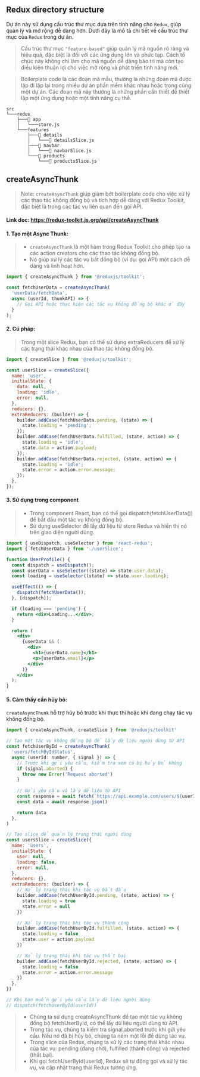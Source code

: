 ## Redux directory structure
Dự án này sử dụng cấu trúc thư mục dựa trên tính năng cho `Redux`, giúp quản lý và mở rộng dễ dàng hơn. Dưới đây là mô tả chi tiết về cấu trúc thư mục của `Redux` trong dự án.

> Cấu trúc thư mục `"feature-based"` giúp quản lý mã nguồn rõ ràng và hiệu quả, đặc biệt là đối với các ứng dụng lớn và phức tạp. Cách tổ chức này không chỉ làm cho mã nguồn dễ dàng bảo trì mà còn tạo điều kiện thuận lợi cho việc mở rộng và phát triển tính năng mới.

> Boilerplate code là các đoạn mã mẫu, thường là những đoạn mã được lặp đi lặp lại trong nhiều dự án phần mềm khác nhau hoặc trong cùng một dự án. Các đoạn mã này thường là những phần cần thiết để thiết lập một ứng dụng hoặc một tính năng cụ thể.



```plaintext
src
└───redux
    ├───📁 app
    │   └───store.js
    └───features
        ├───📁 details
        │   └───📄 detailsSlice.js
        ├───📁 navbar
        │   └───📄 navbarSlice.js
        └───📁 products
            └───📄 productsSlice.js

```

## createAsyncThunk

>Note: `createAsyncThunk` giúp giảm bớt boilerplate code cho việc xử lý các thao tác không đồng bộ và tích hợp dễ dàng với Redux Toolkit, đặc biệt là trong các tác vụ liên quan đến gọi API.

#### Link doc: https://redux-toolkit.js.org/api/createAsyncThunk<br>


#### 1. Tạo một Async Thunk:
> - `createAsyncThunk` là một hàm trong Redux Toolkit cho phép tạo ra các action creators cho các thao tác không đồng bộ.
> - Nó giúp xử lý các tác vụ bất đồng bộ (ví dụ: gọi API) một cách dễ dàng và linh hoạt hơn.

```jsx
import { createAsyncThunk } from '@reduxjs/toolkit';

const fetchUserData = createAsyncThunk(
  'userData/fetchData',
  async (userId, thunkAPI) => {
    // Gọi API hoặc thực hiện các tác vụ không đồng bộ khác ở đây
  }
);
```
#### 2. Cú pháp:
> Trong một slice Redux, bạn có thể sử dụng extraReducers để xử lý các trạng thái khác nhau của thao tác không đồng bộ.

```jsx
import { createSlice } from '@reduxjs/toolkit';

const userSlice = createSlice({
  name: 'user',
  initialState: {
    data: null,
    loading: 'idle',
    error: null,
  },
  reducers: {},
  extraReducers: (builder) => {
    builder.addCase(fetchUserData.pending, (state) => {
      state.loading = 'pending';
    });
    builder.addCase(fetchUserData.fulfilled, (state, action) => {
      state.loading = 'idle';
      state.data = action.payload;
    });
    builder.addCase(fetchUserData.rejected, (state, action) => {
      state.loading = 'idle';
      state.error = action.error.message;
    });
  },
});
```
#### 3. Sử dụng trong component
> - Trong component React, bạn có thể gọi dispatch(fetchUserData()) để bắt đầu một tác vụ không đồng bộ.
> - Sử dụng useSelector để lấy dữ liệu từ store Redux và hiển thị nó trên giao diện người dùng.

```jsx
import { useDispatch, useSelector } from 'react-redux';
import { fetchUserData } from './userSlice';

function UserProfile() {
  const dispatch = useDispatch();
  const userData = useSelector((state) => state.user.data);
  const loading = useSelector((state) => state.user.loading);

  useEffect(() => {
    dispatch(fetchUserData());
  }, [dispatch]);

  if (loading === 'pending') {
    return <div>Loading...</div>;
  }

  return (
    <div>
      {userData && (
        <div>
          <h1>{userData.name}</h1>
          <p>{userData.email}</p>
        </div>
      )}
    </div>
  );
}
```

#### 5. Cảm thấy cần hủy bỏ:
`createAsyncThunk` hỗ trợ hủy bỏ trước khi thực thi hoặc khi đang chạy tác vụ không đồng bộ.

```jsx
import { createAsyncThunk, createSlice } from '@reduxjs/toolkit'

// Tạo một tác vụ không đồng bộ để lấy dữ liệu người dùng từ API
const fetchUserById = createAsyncThunk(
  'users/fetchByIdStatus',
  async (userId: number, { signal }) => {
    // Trước khi gửi yêu cầu, kiểm tra xem có bị hủy bỏ không
    if (signal.aborted) {
      throw new Error('Request aborted')
    }
    
    // Gửi yêu cầu và lấy dữ liệu từ API
    const response = await fetch(`https://api.example.com/users/${userId}`, { signal })
    const data = await response.json()

    return data
  },
)

// Tạo slice để quản lý trạng thái người dùng
const usersSlice = createSlice({
  name: 'users',
  initialState: {
    user: null,
    loading: false,
    error: null,
  },
  reducers: {},
  extraReducers: (builder) => {
    // Xử lý trạng thái khi tác vụ bắt đầu
    builder.addCase(fetchUserById.pending, (state, action) => {
      state.loading = true
      state.error = null
    })

    // Xử lý trạng thái khi tác vụ thành công
    builder.addCase(fetchUserById.fulfilled, (state, action) => {
      state.loading = false
      state.user = action.payload
    })

    // Xử lý trạng thái khi tác vụ thất bại
    builder.addCase(fetchUserById.rejected, (state, action) => {
      state.loading = false
      state.error = action.error.message
    })
  },
})

// Khi bạn muốn gửi yêu cầu lấy dữ liệu người dùng
// dispatch(fetchUserById(userId))
```
> - Chúng ta sử dụng createAsyncThunk để tạo một tác vụ không đồng bộ fetchUserById, có thể lấy dữ liệu người dùng từ API.
> - Trong tác vụ, chúng ta kiểm tra signal.aborted trước khi gửi yêu cầu. Nếu nó đã bị hủy bỏ, chúng ta ném một lỗi để dừng tác vụ.
> - Trong slice của Redux, chúng ta xử lý các trạng thái khác nhau của tác vụ: pending (đang chờ), fulfilled (thành công) và rejected (thất bại).
> - Khi gọi fetchUserById(userId), Redux sẽ tự động gọi và xử lý tác vụ, và cập nhật trạng thái Redux tương ứng.